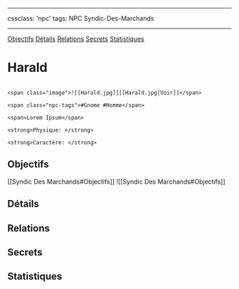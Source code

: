 
---

cssclass: 'npc'
tags: NPC Syndic-Des-Marchands 

---
<span class="nav">[Objectifs](#Objectifs) [Détails](#Détails)  [Relations](#Relations) [Secrets](#Secrets) [Statistiques](#Statistiques)</span>

# Harald

```ad-desc

<span class="image">![[Harald.jpg]][[Harald.jpg|Voir]]</span>

<span class="npc-tags">#Gnome #Homme</span>

<span>Lorem Ipsum</span>

<strong>Physique: </strong>

<strong>Caractère: </strong>
```

## Objectifs
<span class="tab">[[Syndic Des Marchands#Objectifs]]</span>
<span class="embed-section tab">![[Syndic Des Marchands#Objectifs]]</span>

## Détails

## Relations

## Secrets

## Statistiques